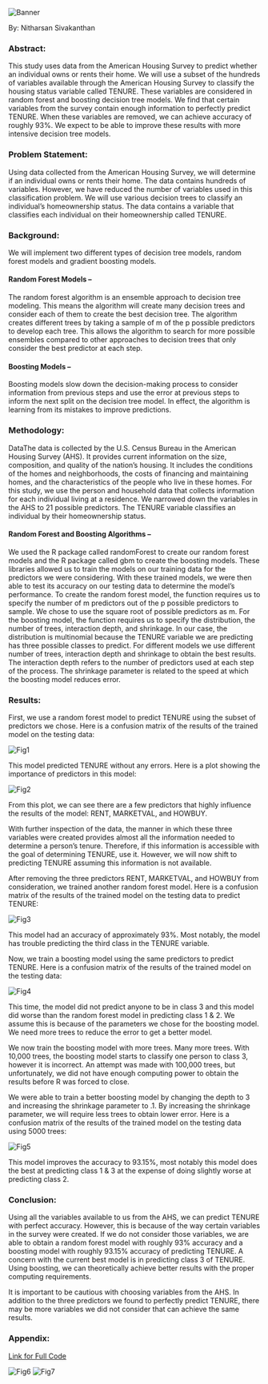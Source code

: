 ![Banner](https://raw.githubusercontent.com/nsivakanthan/nsivakanthan.github.io/master/images/pexels-rodnae-productions-8293738.jpg 'Banner')

By: Nitharsan Sivakanthan

### Abstract:

This study uses data from the American Housing Survey to predict whether an individual owns or rents
their home. We will use a subset of the hundreds of variables available through the American Housing
Survey to classify the housing status variable called TENURE. <!--more--> These variables are considered in random
forest and boosting decision tree models. We find that certain variables from the survey contain enough
information to perfectly predict TENURE. When these variables are removed, we can achieve accuracy
of roughly 93%. We expect to be able to improve these results with more intensive decision tree
models.

### Problem Statement:

Using data collected from the American Housing Survey, we will determine if an individual owns or rents
their home. The data contains hundreds of variables. However, we have reduced the number of
variables used in this classification problem. We will use various decision trees to classify an individual’s
homeownership status. The data contains a variable that classifies each individual on their
homeownership called TENURE.

### Background:

We will implement two different types of decision tree models, random forest models and gradient
boosting models.

#### Random Forest Models –

The random forest algorithm is an ensemble approach to decision tree modeling. This means the
algorithm will create many decision trees and consider each of them to create the best decision tree.
The algorithm creates different trees by taking a sample of m of the p possible predictors to develop
each tree. This allows the algorithm to search for more possible ensembles compared to other
approaches to decision trees that only consider the best predictor at each step.

#### Boosting Models –

Boosting models slow down the decision-making process to consider information from previous steps
and use the error at previous steps to inform the next split on the decision tree model. In effect, the
algorithm is learning from its mistakes to improve predictions.

### Methodology:

DataThe data is collected by the U.S. Census Bureau in the American Housing Survey (AHS). It provides
current information on the size, composition, and quality of the nation’s housing. It includes the
conditions of the homes and neighborhoods, the costs of financing and maintaining homes, and the
characteristics of the people who live in these homes.
For this study, we use the person and household data that collects information for each individual living
at a residence. We narrowed down the variables in the AHS to 21 possible predictors. The TENURE
variable classifies an individual by their homeownership status.

#### Random Forest and Boosting Algorithms –

We used the R package called randomForest to create our random forest models and the R package
called gbm to create the boosting models. These libraries allowed us to train the models on our training
data for the predictors we were considering. With these trained models, we were then able to test its
accuracy on our testing data to determine the model’s performance.
To create the random forest model, the function requires us to specify the number of m predictors out
of the p possible predictors to sample. We chose to use the square root of possible predictors as m.
For the boosting model, the function requires us to specify the distribution, the number of trees,
interaction depth, and shrinkage. In our case, the distribution is multinomial because the TENURE
variable we are predicting has three possible classes to predict. For different models we use different
number of trees, interaction depth and shrinkage to obtain the best results. The interaction depth refers
to the number of predictors used at each step of the process. The shrinkage parameter is related to the
speed at which the boosting model reduces error.

### Results:

First, we use a random forest model to predict TENURE using the subset of predictors we chose. Here is
a confusion matrix of the results of the trained model on the testing data:

![Fig1](https://raw.githubusercontent.com/nsivakanthan/ML-Research-Papers/main/Figures-Classify-Homeownership/fig1.JPG 'Fig1')

This model predicted TENURE without any errors. Here is a plot showing the importance of predictors in this model:

![Fig2](https://raw.githubusercontent.com/nsivakanthan/ML-Research-Papers/main/Figures-Classify-Homeownership/fig2.JPG 'Fig2')

From this plot, we can see there are a few predictors that highly influence the results of the model:
RENT, MARKETVAL, and HOWBUY.

With further inspection of the data, the manner in which these three variables were created provides
almost all the information needed to determine a person’s tenure. Therefore, if this information is
accessible with the goal of determining TENURE, use it. However, we will now shift to predicting TENURE
assuming this information is not available.

After removing the three predictors RENT, MARKETVAL, and HOWBUY from consideration, we trained
another random forest model. Here is a confusion matrix of the results of the trained model on the
testing data to predict TENURE:

![Fig3](https://raw.githubusercontent.com/nsivakanthan/ML-Research-Papers/main/Figures-Classify-Homeownership/fig3.JPG 'Fig3')

This model had an accuracy of approximately 93%. Most notably, the model has trouble predicting the
third class in the TENURE variable.

Now, we train a boosting model using the same predictors to predict TENURE. Here is a confusion matrix
of the results of the trained model on the testing data:

![Fig4](https://raw.githubusercontent.com/nsivakanthan/ML-Research-Papers/main/Figures-Classify-Homeownership/fig4.JPG 'Fig4')

This time, the model did not predict anyone to be in class 3 and this model did worse than the random
forest model in predicting class 1 & 2. We assume this is because of the parameters we chose for the
boosting model. We need more trees to reduce the error to get a better model.

We now train the boosting model with more trees. Many more trees. With 10,000 trees, the boosting
model starts to classify one person to class 3, however it is incorrect. An attempt was made with
100,000 trees, but unfortunately, we did not have enough computing power to obtain the results before
R was forced to close.

We were able to train a better boosting model by changing the depth to 3 and increasing the shrinkage
parameter to .1. By increasing the shrinkage parameter, we will require less trees to obtain lower error.
Here is a confusion matrix of the results of the trained model on the testing data using 5000 trees:

![Fig5](https://raw.githubusercontent.com/nsivakanthan/ML-Research-Papers/main/Figures-Classify-Homeownership/fig5.JPG 'Fig5')

This model improves the accuracy to 93.15%, most notably this model does the best at predicting class 1
& 3 at the expense of doing slightly worse at predicting class 2.

### Conclusion:

Using all the variables available to us from the AHS, we can predict TENURE with perfect accuracy.
However, this is because of the way certain variables in the survey were created. If we do not consider
those variables, we are able to obtain a random forest model with roughly 93% accuracy and a boosting
model with roughly 93.15% accuracy of predicting TENURE. A concern with the current best model is in
predicting class 3 of TENURE. Using boosting, we can theoretically achieve better results with the proper
computing requirements.

It is important to be cautious with choosing variables from the AHS. In addition to the three predictors
we found to perfectly predict TENURE, there may be more variables we did not consider that can
achieve the same results.

### Appendix:

[Link for Full Code](https://nsivakanthan.github.io/assets/Decision-Trees.html)

![Fig6](https://raw.githubusercontent.com/nsivakanthan/ML-Research-Papers/main/Figures-Classify-Homeownership/fig6.JPG 'Fig6')
![Fig7](https://raw.githubusercontent.com/nsivakanthan/ML-Research-Papers/main/Figures-Classify-Homeownership/fig7.JPG 'Fig7')
